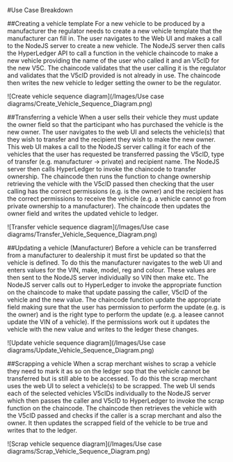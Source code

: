 #Use Case Breakdown

##Creating a vehicle template
For a new vehicle to be produced by a manufacturer the regulator needs to create a new vehicle template that the manufacturer can fill in. The user navigates to the Web UI and makes a call to the NodeJS server to create a new vehicle. The NodeJS server then calls the HyperLedger API to call a function in the vehicle chaincode to make a new vehicle providing the name of the user who called it and an V5cID for the new V5C. The chaincode validates that the user calling it is the regulator and validates that the V5cID provided is not already in use. The chaincode then writes the new vehicle to ledger setting the owner to be the regulator.

![Create vehicle sequence diagram](/Images/Use case diagrams/Create_Vehicle_Sequence_Diagram.png)

##Transferring a vehicle
When a user sells their vehicle they must update the owner field so that the participant who has purchased the vehicle is the new owner. The user navigates to the web UI and selects the vehicle(s) that they wish to transfer and the recipient they wish to make the new owner. This web UI makes a call to the NodeJS server calling it for each of the vehicles that the user has requested be transferred passing the V5cID, type of transfer (e.g. manufacturer → private) and recipient name. The NodeJS server then calls HyperLedger to invoke the chaincode to transfer ownership. The chaincode then runs the function to change ownership retrieving the vehicle with the V5cID passed then checking that the user calling has the correct permissions (e.g. is the owner) and the recipient has the correct permissions to receive the vehicle (e.g. a vehicle cannot go from private ownership to a manufacturer). The chaincode then updates the owner field and writes the updated vehicle to ledger.

![Transfer vehicle sequence diagram](/Images/Use case diagrams/Transfer_Vehicle_Sequence_Diagram.png)

##Updating a vehicle (Manufacturer)
Before a vehicle can be transferred from a manufacturer to dealership it must first be updated so that the vehicle is defined. To do this the manufacturer navigates to the web UI and enters values for the VIN, make, model, reg and colour. These values are then sent to the NodeJS server individually so VIN then make etc. The NodeJS server calls out to HyperLedger to invoke the appropriate function on the chaincode to make that update passing the caller, V5cID of the vehicle and the new value. The chaincode function update the appropriate field making sure that the user has permission to perform the update (e.g. is the owner) and is the right type to perform the update (e.g. a leasee cannot update the VIN of a vehicle). If the permissions work out it updates the vehicle with the new value and writes to the ledger these changes.

![Update vehicle sequence diagram](/Images/Use case diagrams/Update_Vehicle_Sequence_Diagram.png)
 
##Scrapping a vehicle
When a scrap merchant wishes to scrap a vehicle they need to mark it as so on the ledger sop that the vehicle cannot be transferred but is still able to be accessed. To do this the scrap merchant uses the web UI to select a vehicle(s) to be scrapped. The web UI sends each of the selected vehicles V5cIDs individually to the NodeJS server which then passes the caller and V5cID to HyperLedger to invoke the scrap function on the chaincode. The chaincode then retrieves the vehicle with the V5cID passed and checks if the caller is a scrap merchant and also the owner. It then updates the scrapped field of the vehicle to be true and writes that to the ledger. 
 
![Scrap vehicle sequence diagram](/Images/Use case diagrams/Scrap_Vehicle_Sequence_Diagram.png)
